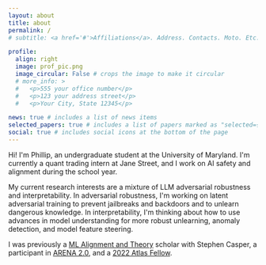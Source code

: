 ```yaml
---
layout: about
title: about
permalink: /
# subtitle: <a href='#'>Affiliations</a>. Address. Contacts. Moto. Etc.

profile:
  align: right
  image: prof_pic.png
  image_circular: False # crops the image to make it circular
  # more_info: >
  #   <p>555 your office number</p>
  #   <p>123 your address street</p>
  #   <p>Your City, State 12345</p>

news: true # includes a list of news items
selected_papers: true # includes a list of papers marked as "selected={true}"
social: true # includes social icons at the bottom of the page
---
```


Hi! I'm Phillip, an undergraduate student at the University of Maryland. I'm currently a quant trading intern at Jane Street, and I work on AI safety and alignment during the school year.

My current research interests are a mixture of LLM adversarial robustness and interpretability. In adversarial robustness, I'm working on latent adversarial training to prevent jailbreaks and backdoors and to unlearn dangerous knowledge. In interpretability, I'm thinking about how to use advances in model understanding for more robust unlearning, anomaly detection, and model feature steering. 

I was previously a [ML Alignment and Theory](https://www.matsprogram.org/) scholar with Stephen Casper, a participant in [ARENA 2.0](https://www.arena.education/), and a [2022 Atlas Fellow](https://www.atlasfellowship.org/).

<!-- Write your biography here. Tell the world about yourself. Link to your favorite [subreddit](http://reddit.com). You can put a picture in, too. The code is already in, just name your picture `prof_pic.jpg` and put it in the `img/` folder.

Put your address / P.O. box / other info right below your picture. You can also disable any of these elements by editing `profile` property of the YAML header of your `_pages/about.md`. Edit `_bibliography/papers.bib` and Jekyll will render your [publications page](/al-folio/publications/) automatically.

Link to your social media connections, too. This theme is set up to use [Font Awesome icons](https://fontawesome.com/) and [Academicons](https://jpswalsh.github.io/academicons/), like the ones below. Add your Facebook, Twitter, LinkedIn, Google Scholar, or just disable all of them. -->
